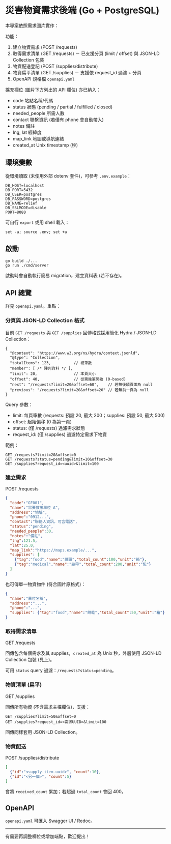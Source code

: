 # 災害物資需求後端 (Go + PostgreSQL)

本專案依照需求圖片實作：

功能：
1. 建立物資需求 (POST /requests)
2. 取得需求清單 (GET /requests) － 已支援分頁 (limit / offset) 與 JSON-LD Collection 包裝
3. 物資配送登記 (POST /supplies/distribute)
4. 物資扁平清單 (GET /supplies) － 支援依 request_id 過濾 + 分頁
5. OpenAPI 規格檔 `openapi.yaml`

擴充欄位 (圖片下方列出的 API 欄位) 亦已納入：
- code 站點名稱/代碼
- status 狀態 (pending / partial / fulfilled / closed)
- needed_people 所需人數
- contact 聯繫資訊 (若僅有 phone 會自動帶入)
- notes 備註
- lng, lat 經緯度
- map_link 地圖或導航連結
- created_at Unix timestamp (秒)

## 環境變數
從環境讀取 (未使用外部 dotenv 套件)，可參考 `.env.example`：

```
DB_HOST=localhost
DB_PORT=5432
DB_USER=postgres
DB_PASSWORD=postgres
DB_NAME=relief
DB_SSLMODE=disable
PORT=8080
```

可自行 `export` 或用 shell 載入：
```
set -a; source .env; set +a
```

## 啟動
```
go build ./...
go run ./cmd/server
```

啟動時會自動執行簡易 migration，建立資料表 (若不存在)。

## API 總覽
詳見 `openapi.yaml`。重點：

### 分頁與 JSON-LD Collection 格式
目前 `GET /requests` 與 `GET /supplies` 回傳格式採用簡化 Hydra / JSON-LD Collection：

```jsonc
{
  "@context": "https://www.w3.org/ns/hydra/context.jsonld",
  "@type": "Collection",
  "totalItems": 123,          // 總筆數
  "member": [ /* 陣列資料 */ ],
  "limit": 20,                // 本頁大小
  "offset": 40,               // 從第幾筆開始 (0-based)
  "next": "/requests?limit=20&offset=60",    // 若無後續頁面為 null
  "previous": "/requests?limit=20&offset=20" // 若無前一頁為 null
}
```

Query 參數：
- limit: 每頁筆數 (requests: 預設 20, 最大 200；supplies: 預設 50, 最大 500)
- offset: 起始偏移 (0 為第一頁)
- status: (僅 /requests) 過濾需求狀態
- request_id: (僅 /supplies) 過濾特定需求下物資

範例：
```
GET /requests?limit=20&offset=0
GET /requests?status=pending&limit=10&offset=30
GET /supplies?request_id=<uuid>&limit=100
```

### 建立需求
POST /requests
```json
{
  "code":"GF001",
  "name":"需要救援單位 A",
  "address":"地址",
  "phone":"0912...",
  "contact":"聯絡人資訊，可含電話",
  "status":"pending",
  "needed_people":30,
  "notes":"備註",
  "lng":121.5,
  "lat":25.0,
  "map_link":"https://maps.example/...",
  "supplies": [
    {"tag":"food","name":"罐頭","total_count":100,"unit":"箱"},
    {"tag":"medical","name":"繃帶","total_count":200,"unit":"包"}
  ]
}
```

也可傳單一物資物件 (符合圖片原格式)：
```json
{
  "name":"單位名稱",
  "address":"...",
  "phone":"...",
  "supplies": {"tag":"food","name":"餅乾","total_count":50,"unit":"箱"}
}
```

### 取得需求清單
GET /requests

回傳包含每個需求及其 supplies，`created_at` 為 Unix 秒，外層使用 JSON-LD Collection 包裝 (見上)。

可用 `status` query 過濾：`/requests?status=pending`。

### 物資清單 (扁平)
GET /supplies

回傳所有物資 (不含需求主檔欄位)，支援：
```
GET /supplies?limit=50&offset=0
GET /supplies?request_id=<需求UUID>&limit=100
```
回傳同樣套用 JSON-LD Collection。

### 物資配送
POST /supplies/distribute
```json
[
  {"id":"<supply-item-uuid>", "count":10},
  {"id":"<另一個>", "count":5}
]
```
會將 `received_count` 累加；若超過 `total_count` 會回 400。

## OpenAPI
`openapi.yaml` 可匯入 Swagger UI / Redoc。


---
有需要再調整欄位或增加端點，歡迎提出！